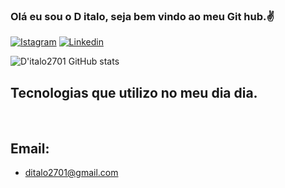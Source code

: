 ### Olá eu sou o D italo, seja bem vindo ao meu Git hub.✌️


[![Istagram](https://img.shields.io/badge/Instagram-E4405F?style=for-the-badge&logo=instagram&logoColor=white)](https://www.instagram.com/d_italoalmeida/)
[![Linkedin](https://img.shields.io/badge/LinkedIn-0077B5?style=for-the-badge&logo=linkedin&logoColor=white)](https://www.linkedin.com/in/plaugus-d-italo-76aa42138/)<br/>

![D'italo2701 GitHub stats](https://github-readme-stats.vercel.app/api?username=ditalo2701&show_icons=true&theme=github_dark)<br/>


## Tecnologias que utilizo no meu dia dia.


<div style="display: inline-block">
  <img src="https://img.shields.io/badge/JavaScript-F7DF1E?style=for-the-badge&logo=javascript&logoColor=black" alt=""/>
  
  <img src="	https://img.shields.io/badge/CSS-239120?&style=for-the-badge&logo=css3&logoColor=white" alt=""/>
  
  <img src="https://img.shields.io/badge/HTML5-E34F26?style=for-the-badge&logo=html5&logoColor=white" alt=""/>
  <img src="https://img.shields.io/badge/React-20232A?style=for-the-badge&logo=react&logoColor=61D" alt=""/>
  <img src="	https://img.shields.io/badge/Node.js-43853D?style=for-the-badge&logo=node.js&logoColor=white" alt=""/>

   <img src="https://img.shields.io/badge/Bootstrap-563D7C?style=for-the-badge&logo=bootstrap&logoCol" alt=""/>
   
   <img src="https://img.shields.io/badge/Netlify-00C7B7?style=for-the-badge&logo=netlify&logoColo" alt=""/>

 

</div>


  ## Email:

- [ditalo2701@gmail.com]()


